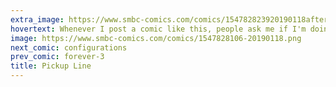 ```yaml
---
extra_image: https://www.smbc-comics.com/comics/154782823920190118after.png
hovertext: Whenever I post a comic like this, people ask me if I'm doing okay. All I can say is that if you're worried I'm depressed, you've not pinpointed the correct mental health issue!
image: https://www.smbc-comics.com/comics/1547828106-20190118.png
next_comic: configurations
prev_comic: forever-3
title: Pickup Line
---
```


